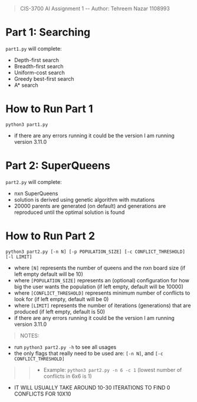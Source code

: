 >CIS-3700 AI Assignment 1 -- Author: Tehreem Nazar 1108993

# Part 1: Searching
`part1.py` will complete:
* Depth-first search
* Breadth-first search
* Uniform-cost search
* Greedy best-first search
* A* search

# How to Run Part 1
`python3 part1.py`
* if there are any errors running it could be the version I am running version 3.11.0


# Part 2: SuperQueens
`part2.py` will complete:
* nxn SuperQueens
* solution is derived using genetic algorithm with mutations
* 20000 parents are generated (on default) and generations are reproduced until the optimal solution is found

# How to Run Part 2
`python3 part2.py [-n N] [-p POPULATION_SIZE] [-c CONFLICT_THRESHOLD] [-l LIMIT]`
* where `[N]` represents the number of queens and the nxn board size (if left empty default will be 10)
* where `[POPULATION_SIZE]` represents an (optional) configuration for how big the user wants the population (if left empty, default will be 10000) 
* where `[CONFLICT_THRESHOLD]` represents minimum number of conflicts to look for (if left empty, default will be 0)
* where `[LIMIT]` represents the number of iterations (generations) that are produced (if left empty, default is 50)
* if there are any errors running it could be the version I am running version 3.11.0
    
>NOTES: 
* run `python3 part2.py -h` to see all usages 
* the only flags that really need to be used are: `[-n N]`, and `[-c CONFLICT_THRESHOLD]`
>>* Example: `python3 part2.py -n 6 -c 1` (lowest number of conflicts in 6x6 is 1)
* IT WILL USUALLY TAKE AROUND 10-30 ITERATIONS TO FIND 0 CONFLICTS FOR 10X10 